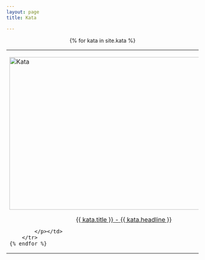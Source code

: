 ```yaml
---
layout: page
title: Kata

---
```



<center>
<table>
	{% for kata in site.kata %}
		<tr>
			<td><p>
			<a href="{{ kata.url }}"><img src="{{ kata.picture }}" width="600" height="400" title="Kata" /> <br> <center> {{ kata.title }} - {{ kata.headline }} </center>

</a>
			
			</p></td>
		</tr>
	{% endfor %}
</table>
</center>

